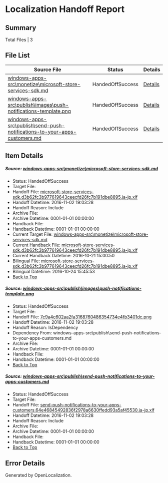 # <a name='report-top'></a> Localization Handoff Report

## Summary
 Total Files | 3

## File List
 Source File | Status | Details 
 ----------- | ------ | ------- 
 [windows-apps-src\monetize\microsoft-store-services-sdk.md](https://cpubwin.visualstudio.com/windows-uwp/_git/windows-uwp/commit/011b370b7bd7ad7c7d8f60281261b6da954e2256?path=windows-apps-src%2Fmonetize%2Fmicrosoft-store-services-sdk.md&_a=contents) | HandedOffSuccess | [Details](#840a5e76d409f547d55e558262af09c8fa36a5445204)
 [windows-apps-src\publish\images\push-notifications-template.png](https://cpubwin.visualstudio.com/windows-uwp/_git/windows-uwp/commit/a05580923f3c12ad5d2649b3276e5789f33b051b?path=windows-apps-src%2Fpublish%2Fimages%2Fpush-notifications-template.png&_a=contents) | HandedOffSuccess | [Details](#7c9a4c602aa2fa3168760486354734e4fb3401dc5470)
 [windows-apps-src\publish\send-push-notifications-to-your-apps-customers.md](https://cpubwin.visualstudio.com/windows-uwp/_git/windows-uwp/commit/3e3c9737784c81f5eb882296a82a4dcd879363e1?path=windows-apps-src%2Fpublish%2Fsend-push-notifications-to-your-apps-customers.md&_a=contents) | HandedOffSuccess | [Details](#817043579cfd068267c54f2eab9210ef303ca3645502)

## Item Details
##### <a name='840a5e76d409f547d55e558262af09c8fa36a5445204'></a> Source: [windows-apps-src\monetize\microsoft-store-services-sdk.md](https://cpubwin.visualstudio.com/windows-uwp/_git/windows-uwp/commit/011b370b7bd7ad7c7d8f60281261b6da954e2256?path=windows-apps-src%2Fmonetize%2Fmicrosoft-store-services-sdk.md&_a=contents)
* Status: HandedOffSuccess
* Target File: 
* Handoff File: [microsoft-store-services-sdk.d3b62fc3b977619643ceecfd26fc7b191dbe8895.ja-jp.xlf](https://cpubwin.visualstudio.com/windows-uwp/_git/WDCLib.handoff/commit/7b54bff05299c04eb7e770ad80e640d4af4c0344?path=ol-handoff%2Fcpubwin%2Fwindows-uwp.ja-jp%2Fmaster%2Fmicrosoft-store-services-sdk.d3b62fc3b977619643ceecfd26fc7b191dbe8895.ja-jp.xlf&_a=contents)
* Handoff Datetime: 2016-11-02 19:03:28
* Handoff Reason: Include
* Archive File: 
* Archive Datetime: 0001-01-01 00:00:00
* Handback File: 
* Handback Datetime: 0001-01-01 00:00:00
* Current Target File: [windows-apps-src\monetize\microsoft-store-services-sdk.md](https://cpubwin.visualstudio.com/windows-uwp/_git/windows-uwp.ja-jp/commit/a0c9b37996e144c232a515e52bb1b63c37a2862b?path=windows-apps-src%2Fmonetize%2Fmicrosoft-store-services-sdk.md&_a=contents)
* Current Handback File: [microsoft-store-services-sdk.d3b62fc3b977619643ceecfd26fc7b191dbe8895.ja-jp.xlf](https://cpubwin.visualstudio.com/windows-uwp/_git/WDCLib.handback/commit/480ff19d0d67081a9e8f65722d99210ca2ffc468?path=ol-handback%2FMicrosoft%2Fwindows-apps.ja-jp%2Fmaster%2Fmicrosoft-store-services-sdk.d3b62fc3b977619643ceecfd26fc7b191dbe8895.ja-jp.xlf&_a=contents)
* Current Handback Datetime: 2016-10-21 15:00:50
* Bilingual File: [microsoft-store-services-sdk.d3b62fc3b977619643ceecfd26fc7b191dbe8895.ja-jp.xlf](https://cpubwin.visualstudio.com/windows-uwp/_git/WDCLib.handback/commit/480ff19d0d67081a9e8f65722d99210ca2ffc468?path=ol-handback%2FMicrosoft%2Fwindows-apps.ja-jp%2Fmaster%2Fmicrosoft-store-services-sdk.d3b62fc3b977619643ceecfd26fc7b191dbe8895.ja-jp.xlf&_a=contents)
* Bilingual Datetime: 2016-10-24 15:45:53
* [Back to Top](#report-top)

##### <a name='7c9a4c602aa2fa3168760486354734e4fb3401dc5470'></a> Source: [windows-apps-src\publish\images\push-notifications-template.png](https://cpubwin.visualstudio.com/windows-uwp/_git/windows-uwp/commit/a05580923f3c12ad5d2649b3276e5789f33b051b?path=windows-apps-src%2Fpublish%2Fimages%2Fpush-notifications-template.png&_a=contents)
* Status: HandedOffSuccess
* Target File: 
* Handoff File: [7c9a4c602aa2fa3168760486354734e4fb3401dc.png](https://cpubwin.visualstudio.com/windows-uwp/_git/WDCLib.handoff/commit/7b54bff05299c04eb7e770ad80e640d4af4c0344?path=ol-handoff%2Fcpubwin%2Fwindows-uwp.ja-jp%2Fmaster%2F7c9a4c602aa2fa3168760486354734e4fb3401dc.png&_a=contents)
* Handoff Datetime: 2016-11-02 19:03:28
* Handoff Reason: IsDependency
* Dependency From: windows-apps-src\publish\send-push-notifications-to-your-apps-customers.md
* Archive File: 
* Archive Datetime: 0001-01-01 00:00:00
* Handback File: 
* Handback Datetime: 0001-01-01 00:00:00
* [Back to Top](#report-top)

##### <a name='817043579cfd068267c54f2eab9210ef303ca3645502'></a> Source: [windows-apps-src\publish\send-push-notifications-to-your-apps-customers.md](https://cpubwin.visualstudio.com/windows-uwp/_git/windows-uwp/commit/3e3c9737784c81f5eb882296a82a4dcd879363e1?path=windows-apps-src%2Fpublish%2Fsend-push-notifications-to-your-apps-customers.md&_a=contents)
* Status: HandedOffSuccess
* Target File: 
* Handoff File: [send-push-notifications-to-your-apps-customers.64e46845492836f2978a6630ffedd93a5af45530.ja-jp.xlf](https://cpubwin.visualstudio.com/windows-uwp/_git/WDCLib.handoff/commit/7b54bff05299c04eb7e770ad80e640d4af4c0344?path=ol-handoff%2Fcpubwin%2Fwindows-uwp.ja-jp%2Fmaster%2Fsend-push-notifications-to-your-apps-customers.64e46845492836f2978a6630ffedd93a5af45530.ja-jp.xlf&_a=contents)
* Handoff Datetime: 2016-11-02 19:03:28
* Handoff Reason: Include
* Archive File: 
* Archive Datetime: 0001-01-01 00:00:00
* Handback File: 
* Handback Datetime: 0001-01-01 00:00:00
* [Back to Top](#report-top)


## Error Details

Generated by OpenLocalization.
